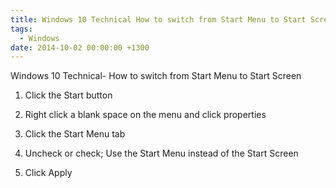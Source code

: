 ```yaml
---
title: Windows 10 Technical How to switch from Start Menu to Start Screen
tags:
  - Windows
date: 2014-10-02 00:00:00 +1300
---
```


Windows 10 Technical- How to switch from Start Menu to Start Screen

1. Click the Start button

2. Right click a blank space on the menu and click properties

3. Click the Start Menu tab

4. Uncheck or check; Use the Start Menu instead of the Start Screen

5. Click Apply
